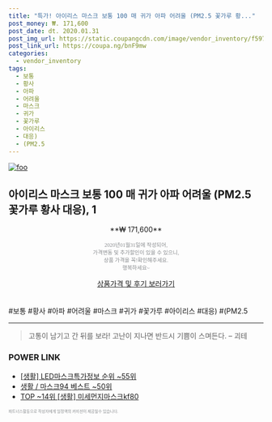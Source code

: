 ```yaml
--- 
title: "특가! 아이리스 마스크 보통 100 매 귀가 아파 어려울 (PM2.5 꽃가루 황..." 
post_money: ₩. 171,600 
post_date: dt. 2020.01.31 
post_img_url: https://static.coupangcdn.com/image/vendor_inventory/f597/50b745ee8e98a413fc39da66aaf03bd3929d6bf40e93c0f3dbe1ac570a5d.jpg 
post_link_url: https://coupa.ng/bnF9mw 
categories: 
  - vendor_inventory 
tags: 
  - 보통 
  - 황사 
  - 아파 
  - 어려울 
  - 마스크 
  - 귀가 
  - 꽃가루 
  - 아이리스 
  - 대응) 
  - (PM2.5 
--- 
```

[![foo](https://static.coupangcdn.com/image/vendor_inventory/f597/50b745ee8e98a413fc39da66aaf03bd3929d6bf40e93c0f3dbe1ac570a5d.jpg)](https://coupa.ng/bnF9mw) 

## 아이리스 마스크 보통 100 매 귀가 아파 어려울 (PM2.5 꽃가루 황사 대응), 1 
<p style="text-align: center;">**₩ 171,600**</p> 
<p style="text-align: center;"><span style="color: #898c8f; font-family: Georgia,Times,serif; font-size: 0.75em;">2020년01월31일에 작성되어, <br>가격변동 및 추가할인이 있을 수 있으니,<br> 상품 가격을 꼭!확인해주세요.<br>행복하세요~</span> 
</p>	 
<div markdown="0" style="text-align: center;"><a href="https://coupa.ng/bnF9mw" class="btn btn--success">상품가격 및 후기 보러가기</a></div> 
<br><br> 
  #보통 #황사 #아파 #어려울 #마스크 #귀가 #꽃가루 #아이리스 #대응) #(PM2.5 
<hr> 

> 고통이 남기고 간 뒤를 보라! 고난이 지나면 반드시 기쁨이 스며든다. – 괴테 


### POWER LINK

* <a href="https://blog.naver.com/fasyy4321/221772522913" target="_blank"> [생활] LED마스크특가정보 순위 ~55위</a>
* <a href="https://blog.naver.com/santokki14/221786491030" target="_blank">생활 / 마스크94 베스트 ~50위</a>
* <a href="https://blog.naver.com/an0733/221787952965" target="_blank"> TOP ~14위 [생활] 미세먼지마스크kf80</a>

<span style="color: #898c8f; font-family: Georgia,Times,serif; font-size: 0.55em;">파트너스활동으로 작성자에게 일정액의 커미션이 제공될수 있습니다.</span> 
